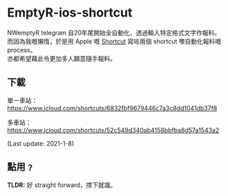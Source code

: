 # EmptyR-ios-shortcut

NWemptyR telegram 自20年尾開始全自動化，透過輸入特定格式文字作報料。<br>
而因為我嘅懶惰，於是用 Apple 嘅 [Shortcut](https://support.apple.com/zh-hk/guide/shortcuts/welcome/ios) 寫咗兩個 shortcut 嚟自動化報料嘅 process。<br>
亦都希望藉此令更加多人願意隨手報料。

## 下載
單一車站：
https://www.icloud.com/shortcuts/6832fbf9679446c7a3c8dd1041db37f8

多車站：
https://www.icloud.com/shortcuts/52c549d340ab4158bbfba8d57a1543a2

(Last update: 2021-1-8)

## 點用﹖
**TLDR:** 好 straight forward，㩒下就識。

